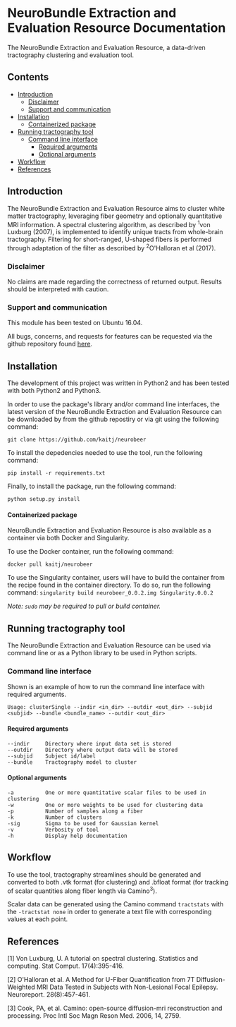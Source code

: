 # NeuroBundle Extraction and Evaluation Resource Documentation

The NeuroBundle Extraction and Evaluation Resource, a data-driven tractography clustering and evaluation tool.

## Contents
* [Introduction](#introduction)
    * [Disclaimer](#disclaimer)
    * [Support and communication](#support)
* [Installation](#installation)
    * [Containerized package](#container)
* [Running tractography tool](#runmain)
    * [Command line interface](#cli)
        * [Required arguments](#reqarg)
        * [Optional arguments](#optarg)
* [Workflow](#workflow)
* [References](#references)


## Introduction <a name="introduction"></a>
The NeuroBundle Extraction and Evaluation Resource aims to cluster white matter tractography, leveraging fiber geometry and optionally quantitative MRI information. A spectral clustering algorithm, as described by <sup>1</sup>von Luxburg (2007), is implemented to identify unique tracts from whole-brain tractography. Filtering for short-ranged, U-shaped fibers is performed through adaptation of the filter as described by <sup>2</sup>O'Halloran et al (2017).

### Disclaimer <a name="disclaimer"></a>
No claims are made regarding the correctness of returned output. Results should be interpreted with caution.

### Support and communication <a name="support"></a>
This module has been tested on Ubuntu 16.04.

All bugs, concerns, and requests for features can be requested via the github repository found [here](https://github.com/kaitj/neurobeer/issues).

## Installation <a name="installation"></a>
The development of this project was written in Python2 and has been tested with both Python2 and Python3.

In order to use the package's library and/or command line interfaces, the latest version of the NeuroBundle Extraction and Evaluation Resource can be downloaded by from the github repostiry or via git using the following command:

`git clone https://github.com/kaitj/neurobeer`

To install the depedencies needed to use the tool, run the following command:

`pip install -r requirements.txt`

Finally, to install the package, run the following command:

`python setup.py install`

#### Containerized package <a name="container"></a>

NeuroBundle Extraction and Evaluation Resource is also available as a container via both Docker and Singularity.

To use the Docker container, run the following command:

`docker pull kaitj/neurobeer`

To use the Singularity container, users will have to build the container from the recipe found in the container directory. To do so, run the following command:
`singularity build neurobeer_0.0.2.img Singularity.0.0.2`

_Note: `sudo` may be required to pull or build container._

## Running tractography tool <a name="runmain"></a>
The NeuroBundle Extraction and Evaluation Resource can be used via command line or as a Python library to be used in Python scripts.

### Command line interface <a name="cli"></a>
Shown is an example of how to run the command line interface with required arguments.
```
Usage: clusterSingle --indir <in_dir> --outdir <out_dir> --subjid <subjid> --bundle <bundle_name> --outdir <out_dir>
```

#### Required arguments <a name="reqarg"></a>
```
--indir     Directory where input data set is stored
--outdir    Directory where output data will be stored
--subjid    Subject id/label
--bundle    Tractography model to cluster
```

#### Optional arguments <a name="optarg"></a>

```
-a          One or more quantitative scalar files to be used in clustering
-w          One or more weights to be used for clustering data
-p          Number of samples along a fiber
-k          Number of clusters
-sig        Sigma to be used for Gaussian kernel
-v          Verbosity of tool
-h          Display help documentation
```

## Workflow <a name="workflow"></a>
To use the tool, tractography streamlines should be generated and converted to both .vtk format (for clustering) and .bfloat format (for tracking of scalar quantities along fiber length via Camino<sup>3</sup>).

Scalar data can be generated using the Camino command `tractstats` with the `-tractstat none` in order to generate a text file with corresponding values at each point.

## References <a name="references"></a>
[1] Von Luxburg, U. A tutorial on spectral clustering. Statistics and computing. Stat Comput. 17(4):395-416.

[2] O'Halloran et al. A Method for U-Fiber Quantification from 7T Diffusion-Weighted MRI Data Tested in Subjects with Non-Lesional Focal Epilepsy. Neuroreport. 28(8):457-461.

[3] Cook, PA, et al. Camino: open-source diffusion-mri reconstruction and processing. Proc Intl Soc Magn Reson Med. 2006, 14, 2759.
